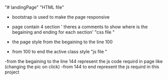 "# landingPage" 
"HTML file"

- bootstrap is used to make the page responsive 
- page contain 4 section ' theres a comments to show where is the begaining and  ending for each section'
"css file "

- the page style from the begaining to the line 100 
- from 100 to end the active class style
"js file "

-from the begaining to the line 144 represent the js code requird in page like (changing the pic on click)
-from 144 to end represent the js requird in this project 
